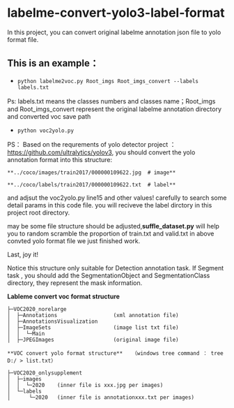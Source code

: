 # labelme-convert-yolo3-label-format
In this project, you can convert original labelme annotation json file to yolo format file.


## This is an example：

- ```python labelme2voc.py Root_imgs Root_imgs_convert --labels labels.txt```

Ps: labels.txt means the classes numbers and classes name；Root_imgs and Root_imgs_convert represent the original labelme annotation directory and converted voc save path

- ```python voc2yolo.py```

PS： Based on the requrements of yolo detector project ：https://github.com/ultralytics/yolov3, you should convert the yolo annotation format into this structure:

```
**../coco/images/train2017/000000109622.jpg  # image**

**../coco/labels/train2017/000000109622.txt  # label**
```

and adjsut the voc2yolo.py line15 and other values! carefully to search some detail params in this code file. you will reciveve the label dirctory in this project root directory.

may be some file structure should be adjusted,**suffle_dataset.py** will help you to random scramble the proportion of train.txt and valid.txt in above convted yolo format file we just finished work.

Last, joy it!

Notice this structure only suitable for Detection annotation task. If Segment task , you should add the SegmentationObject and SegmentationClass directory, they represent the mask information.

**Lableme convert voc format structure** 
```
├─VOC2020_norelarge
│  ├─Annotations                  (xml annotation file)
│  ├─AnnotationsVisualization    
│  ├─ImageSets                    (image list txt file)
│  │  └─Main
│  ├─JPEGImages                   (original image file)
```
```
**VOC convert yolo format structure**   （windows tree command ： tree D:/ > list.txt）

├─VOC2020_onlysupplement
│  ├─images
│  │  └─2020    (inner file is xxx.jpg per images)
│  └─labels
│      └─2020   (inner file is annotationxxx.txt per images)
```

